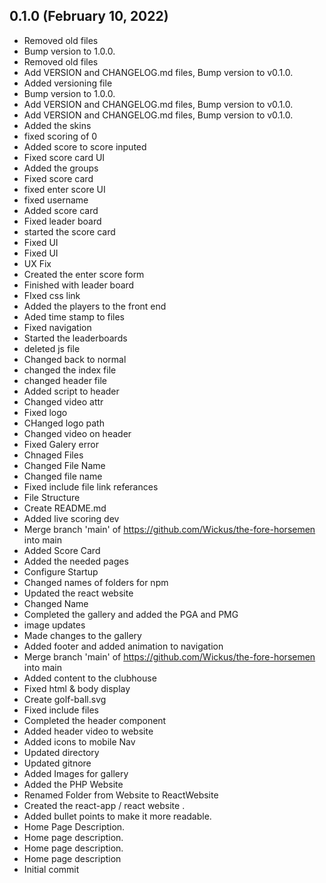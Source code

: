 ## 0.1.0 (February 10, 2022)
  - Removed old files
  - Bump version to 1.0.0.
  - Removed old files
  - Add VERSION and CHANGELOG.md files, Bump version to v0.1.0.
  - Added versioning file
  - Bump version to 1.0.0.
  - Add VERSION and CHANGELOG.md files, Bump version to v0.1.0.
  - Add VERSION and CHANGELOG.md files, Bump version to v0.1.0.
  - Added the skins
  - fixed scoring of 0
  - Added score to score inputed
  - Fixed score card UI
  - Added the groups
  - Fixed score card
  - fixed enter score UI
  - fixed username
  - Added score card
  - Fixed leader board
  - started the score card
  - Fixed UI
  - Fixed UI
  - UX Fix
  - Created the enter score form
  - Finished with leader board
  - FIxed css link
  - Added the players to the front end
  - Aded time stamp to files
  - Fixed navigation
  - Started the leaderboards
  - deleted js file
  - Changed back to normal
  - changed the index file
  - changed header file
  - Added script to header
  - Changed video attr
  - Fixed logo
  - CHanged logo path
  - Changed video on header
  - Fixed Galery error
  - Chnaged Files
  - Changed File Name
  - Changed file name
  - Fixed include file link referances
  - File Structure
  - Create README.md
  - Added live scoring dev
  - Merge branch 'main' of https://github.com/Wickus/the-fore-horsemen into main
  - Added Score Card
  - Added the needed pages
  - Configure Startup
  - Changed names of folders for npm
  - Updated the react website
  - Changed Name
  - Completed the gallery and added the PGA and PMG
  - image updates
  - Made changes to the gallery
  - Added footer and added animation to navigation
  - Merge branch 'main' of https://github.com/Wickus/the-fore-horsemen into main
  - Added content to the clubhouse
  - Fixed html & body display
  - Create golf-ball.svg
  - Fixed include files
  - Completed the header component
  - Added header video to website
  - Added icons to mobile Nav
  - Updated directory
  - Updated gitnore
  - Added Images for gallery
  - Added the PHP Website
  - Renamed Folder from Website to ReactWebsite
  - Created the react-app / react website .
  - Added bullet points to make it more readable.
  - Home Page Description.
  - Home page description.
  - Home page description.
  - Home page description
  - Initial commit

